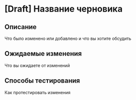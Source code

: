 # [Draft] Название черновика

## Описание
Что было изменено или добавлено и что вы хотите обсудить

## Ожидаемые изменения
Что вы ожидаете от изменений

## Способы тестирования
Как протестировать изменения
